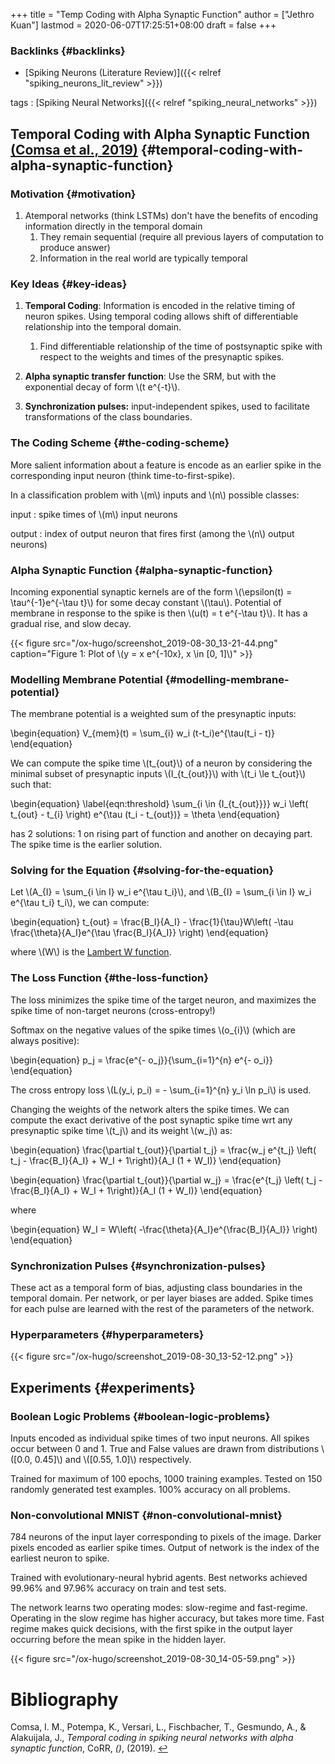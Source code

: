 +++
title = "Temp Coding with Alpha Synaptic Function"
author = ["Jethro Kuan"]
lastmod = 2020-06-07T17:25:51+08:00
draft = false
+++

### Backlinks {#backlinks}

- [Spiking Neurons (Literature Review)]({{< relref "spiking_neurons_lit_review" >}})

tags
: [Spiking Neural Networks]({{< relref "spiking_neural_networks" >}})

## Temporal Coding with Alpha Synaptic Function <a id="caaddec51f6948e5fea79b6d41c79676" href="#comsa19_tempor_codin_spikin_neural_networ">(Comsa et al., 2019)</a> {#temporal-coding-with-alpha-synaptic-function}

### Motivation {#motivation}

1.  Atemporal networks (think LSTMs) don't have the benefits of
    encoding information directly in the temporal domain
    1.  They remain sequential (require all previous layers of
        computation to produce answer)
    2.  Information in the real world are typically temporal

### Key Ideas {#key-ideas}

1.  **Temporal Coding**: Information is encoded in the relative timing of
    neuron spikes. Using temporal coding allows shift of differentiable
    relationship into the temporal domain.

    1.  Find differentiable relationship of the time of postsynaptic
        spike with respect to the weights and times of the presynaptic
        spikes.

2.  **Alpha synaptic transfer function**: Use the SRM, but with the
    exponential decay of form \\(t e^{-t}\\).

3.  **Synchronization pulses:** input-independent spikes, used to
    facilitate transformations of the class boundaries.

### The Coding Scheme {#the-coding-scheme}

More salient information about a feature is encode as an earlier
spike in the corresponding input neuron (think time-to-first-spike).

In a classification problem with \\(m\\) inputs and \\(n\\) possible classes:

input
: spike times of \\(m\\) input neurons

output
: index of output neuron that fires first (among the \\(n\\)
output neurons)

### Alpha Synaptic Function {#alpha-synaptic-function}

Incoming exponential synaptic kernels are of the form \\(\epsilon(t) =
\tau^{-1}e^{-\tau t}\\) for some decay constant \\(\tau\\). Potential of
membrane in response to the spike is then \\(u(t) = t e^{-\tau t}\\). It
has a gradual rise, and slow decay.

{{< figure src="/ox-hugo/screenshot_2019-08-30_13-21-44.png" caption="Figure 1: Plot of \\(y = x e^{-10x}, x \in [0, 1]\\)" >}}

### Modelling Membrane Potential {#modelling-membrane-potential}

The membrane potential is a weighted sum of the presynaptic inputs:

\begin{equation}
V\_{mem}(t) = \sum\_{i} w_i (t-t_i)e^{\tau(t_i - t)}
\end{equation}

We can compute the spike time \\(t\_{out}\\) of a neuron by considering the
minimal subset of presynaptic inputs \\(I\_{t\_{out}}\\) with \\(t_i \le
t\_{out}\\) such that:

\begin{equation} \label{eqn:threshold}
\sum\_{i \in {I\_{t\_{out}}}} w_i \left( t\_{out} - t\_{i} \right)
e^{\tau (t_i - t\_{out})} = \theta
\end{equation}

<a name="eqn:threshold"></a> has 2 solutions: 1 on rising part of function and
another on decaying part. The spike time is the earlier solution.

### Solving for the Equation <a name="eqn:threshold"></a> {#solving-for-the-equation}

Let \\(A\_{I} = \sum\_{i \in I} w_i e^{\tau t_i}\\), and \\(B\_{I} = \sum\_{i
\in I} w_i e^{\tau t_i} t_i\\), we can compute:

\begin{equation}
t\_{out} = \frac{B_I}{A_I} - \frac{1}{\tau}W\left( -\tau
\frac{\theta}{A_I}e^{\tau \frac{B_I}{A_I}} \right)
\end{equation}

where \\(W\\) is the [Lambert W function](https://en.wikipedia.org/wiki/Lambert%5FW%5Ffunction).

### The Loss Function {#the-loss-function}

The loss minimizes the spike time of the target neuron, and maximizes
the spike time of non-target neurons (cross-entropy!)

Softmax on the negative values of the spike times \\(o\_{i}\\) (which
are always positive):

\begin{equation}
p_j = \frac{e^{- o_j}}{\sum\_{i=1}^{n} e^{- o_i}}
\end{equation}

The cross entropy loss \\(L(y_i, p_i) = - \sum\_{i=1}^{n} y_i \ln p_i\\) is
used.

Changing the weights of the network alters the spike times. We can
compute the exact derivative of the post synaptic spike time wrt any
presynaptic spike time \\(t_j\\) and its weight \\(w_j\\) as:

\begin{equation}
\frac{\partial t\_{out}}{\partial t_j} = \frac{w_j e^{t_j} \left( t_j - \frac{B_I}{A_I} + W_I + 1\right)}{A_I (1 + W_I)}
\end{equation}

\begin{equation}
\frac{\partial t\_{out}}{\partial w_j} = \frac{e^{t_j} \left( t_j - \frac{B_I}{A_I} + W_I + 1\right)}{A_I (1 + W_I)}
\end{equation}

where

\begin{equation}
W_I = W\left( -\frac{\theta}{A_I}e^{\frac{B_I}{A_I}} \right)
\end{equation}

### Synchronization Pulses {#synchronization-pulses}

These act as a temporal form of bias, adjusting class boundaries in
the temporal domain. Per network, or per layer biases are added. Spike
times for each pulse are learned with the rest of the parameters of
the network.

### Hyperparameters {#hyperparameters}

{{< figure src="/ox-hugo/screenshot_2019-08-30_13-52-12.png" >}}

## Experiments {#experiments}

### Boolean Logic Problems {#boolean-logic-problems}

Inputs encoded as individual spike times of two input neurons. All
spikes occur between 0 and 1. True and False values are drawn from
distributions \\([0.0, 0.45]\\) and \\([0.55, 1.0]\\) respectively.

Trained for maximum of 100 epochs, 1000 training examples. Tested on
150 randomly generated test examples. 100% accuracy on all problems.

### Non-convolutional MNIST {#non-convolutional-mnist}

784 neurons of the input layer corresponding to pixels of the image.
Darker pixels encoded as earlier spike times. Output of network is the
index of the earliest neuron to spike.

Trained with evolutionary-neural hybrid agents. Best networks achieved
99.96% and 97.96% accuracy on train and test sets.

The network learns two operating modes: slow-regime and fast-regime.
Operating in the slow regime has higher accuracy, but takes more time.
Fast regime makes quick decisions, with the first spike in the output
layer occurring before the mean spike in the hidden layer.

{{< figure src="/ox-hugo/screenshot_2019-08-30_14-05-59.png" >}}

# Bibliography

<a id="comsa19_tempor_codin_spikin_neural_networ" target="_blank">Comsa, I. M., Potempa, K., Versari, L., Fischbacher, T., Gesmundo, A., & Alakuijala, J., _Temporal coding in spiking neural networks with alpha synaptic function_, CoRR, _()_, (2019). </a> [↩](#caaddec51f6948e5fea79b6d41c79676)
